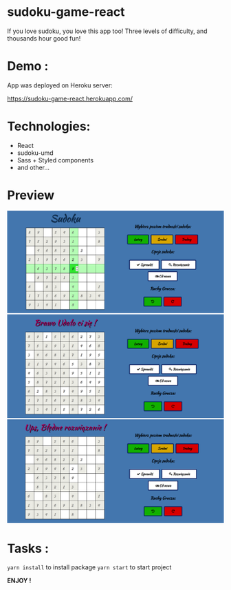 # sudoku-game-react
If you love sudoku, you love this app too! Three levels of difficulty, and thousands hour good fun!

# Demo : 
App was deployed on Heroku server:

https://sudoku-game-react.herokuapp.com/

# Technologies:
- React
- sudoku-umd 
- Sass + Styled components
- and other...

# Preview
![photo_1](./files/Screen_001.png)
![photo_2](./files/Screen_002.png)
![photo_3](./files/Screen_003.png)

# Tasks :
`yarn install` to install package
`yarn start` to start project 

<b> ENJOY !</b>
